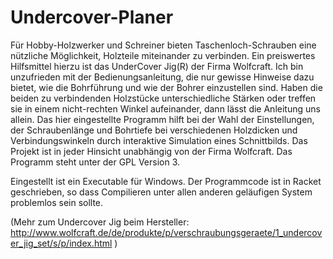 # Undercover-Planer
Für Hobby-Holzwerker und Schreiner bieten Taschenloch-Schrauben eine nützliche Möglichkeit, Holzteile miteinander zu verbinden. Ein preiswertes Hilfsmittel hierzu ist das UnderCover Jig(R) der Firma Wolfcraft.
Ich bin unzufrieden mit der Bedienungsanleitung, die nur gewisse Hinweise dazu bietet, wie die Bohrführung und wie der Bohrer einzustellen sind. Haben die beiden zu verbindenden Holzstücke unterschiedliche Stärken oder treffen sie in einem nicht-rechten Winkel aufeinander, dann lässt die Anleitung uns allein.
Das hier eingestellte Programm hilft bei der Wahl der Einstellungen, der Schraubenlänge und Bohrtiefe bei verschiedenen Holzdicken und Verbindungswinkeln durch interaktive Simulation eines Schnittbilds.
Das Projekt ist in jeder Hinsicht unabhängig von der Firma Wolfcraft. Das Programm steht unter der GPL Version 3. 

Eingestellt ist ein Executable für Windows. Der Programmcode ist in Racket geschrieben, so dass Compilieren unter allen anderen geläufigen System problemlos sein sollte.


(Mehr zum Undercover Jig beim Hersteller: http://www.wolfcraft.de/de/produkte/p/verschraubungsgeraete/1_undercover_jig_set/s/p/index.html )
